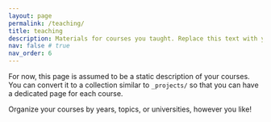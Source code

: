 ```yaml
---
layout: page
permalink: /teaching/
title: teaching
description: Materials for courses you taught. Replace this text with your description.
nav: false # true
nav_order: 6
---
```


For now, this page is assumed to be a static description of your courses. You can convert it to a collection similar to `_projects/` so that you can have a dedicated page for each course.

Organize your courses by years, topics, or universities, however you like!
